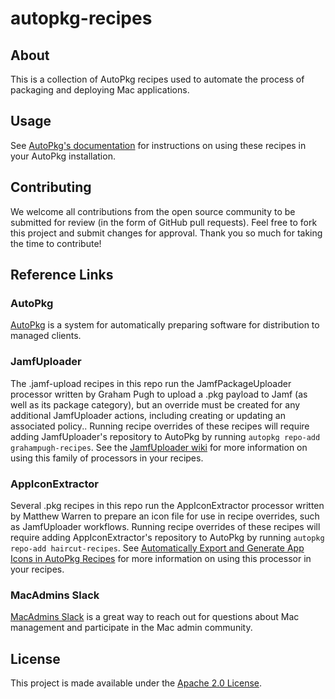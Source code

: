# autopkg-recipes

## About

This is a collection of AutoPkg recipes used to automate the process of packaging and deploying Mac applications.

## Usage

See [AutoPkg's documentation](https://github.com/autopkg/autopkg/wiki/Getting-Started) for instructions on using these recipes in your AutoPkg installation.

## Contributing

We welcome all contributions from the open source community to be submitted for review (in the form of GitHub pull requests). Feel free to fork this project and submit changes for approval. Thank you so much for taking the time to contribute!

## Reference Links

### AutoPkg

[AutoPkg](https://autopkg.github.io/autopkg/) is a system for automatically preparing software for distribution to managed clients.

### JamfUploader

The .jamf-upload recipes in this repo run the JamfPackageUploader processor written by Graham Pugh to upload a .pkg payload to Jamf (as well as its package category), but an override must be created for any additional JamfUploader actions, including creating or updating an associated policy.. Running recipe overrides of these recipes will require adding JamfUploader's repository to AutoPkg by running `autopkg repo-add grahampugh-recipes`. See the [JamfUploader wiki](https://github.com/grahampugh/jamf-upload/wiki/JamfUploader-AutoPkg-Processors#using-the-processors) for more information on using this family of processors in your recipes.

### AppIconExtractor

Several .pkg recipes in this repo run the AppIconExtractor processor written by Matthew Warren to prepare an icon file for use in recipe overrides, such as JamfUploader workflows. Running recipe overrides of these recipes will require adding AppIconExtractor's repository to AutoPkg by running `autopkg repo-add haircut-recipes`. See [Automatically Export and Generate App Icons in AutoPkg Recipes](https://macblog.org/autopkg-icons/) for more information on using this processor in your recipes.

### MacAdmins Slack

[MacAdmins Slack](https://www.macadmins.org) is a great way to reach out for questions about Mac management and participate in the Mac admin community.

## License
This project is made available under the [Apache 2.0 License](http://www.apache.org/licenses/LICENSE-2.0).
